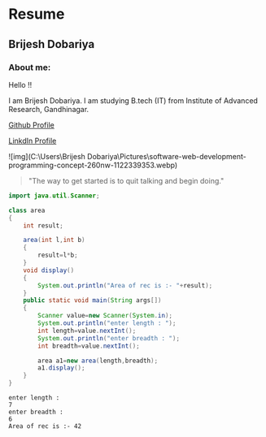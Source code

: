 # Resume

## Brijesh Dobariya

### About me:

Hello !!

I am Brijesh Dobariya. I am studying B.tech (IT) from Institute of Advanced Research, Gandhinagar.

[Github Profile](https://github.com/brijeshdobariya07)

[LinkdIn Profile](https://www.linkedin.com/in/brijesh-dobariya-04b7861aa/)

![img](C:\Users\Brijesh Dobariya\Pictures\software-web-development-programming-concept-260nw-1122339353.webp)



> "The way to get started is to quit talking and begin doing."

```java
import java.util.Scanner;

class area
{
	int result;

	area(int l,int b)
	{
		result=l*b;
	}
	void display()
	{
		System.out.println("Area of rec is :- "+result);
	}
	public static void main(String args[])
	{
		Scanner value=new Scanner(System.in);
		System.out.println("enter length : ");
		int length=value.nextInt();
		System.out.println("enter breadth : ");
		int breadth=value.nextInt();

		area a1=new area(length,breadth);
		a1.display();
	}
}
```

```OutPut
enter length :
7
enter breadth :
6
Area of rec is :- 42
```